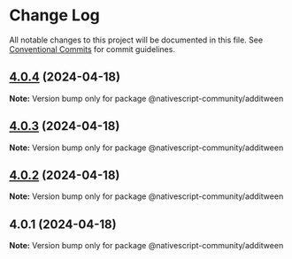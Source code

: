 # Change Log

All notable changes to this project will be documented in this file.
See [Conventional Commits](https://conventionalcommits.org) for commit guidelines.

## [4.0.4](https://github.com/nativescript-community/additween/compare/v4.0.3...v4.0.4) (2024-04-18)

**Note:** Version bump only for package @nativescript-community/additween

## [4.0.3](https://github.com/nativescript-community/additween/compare/v4.0.2...v4.0.3) (2024-04-18)

**Note:** Version bump only for package @nativescript-community/additween

## [4.0.2](https://github.com/nativescript-community/additween/compare/v4.0.1...v4.0.2) (2024-04-18)

**Note:** Version bump only for package @nativescript-community/additween

## 4.0.1 (2024-04-18)

**Note:** Version bump only for package @nativescript-community/additween
